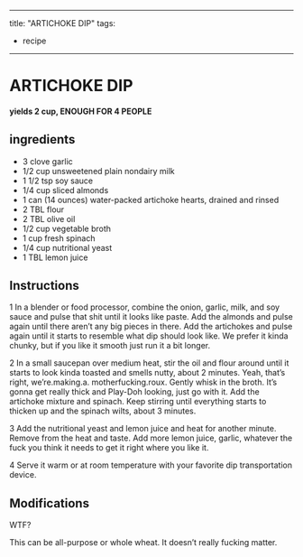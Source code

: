 
---
title: "ARTICHOKE DIP"
tags:
  - recipe
---
# ARTICHOKE DIP


     

     





#### yields  2 cup, ENOUGH FOR 4 PEOPLE


## ingredients
* 3 clove garlic 
* 1/2 cup unsweetened plain nondairy milk 
* 1 1/2 tsp soy sauce 
* 1/4 cup sliced almonds 
* 1 can (14 ounces) water-packed artichoke hearts, drained and rinsed 
* 2 TBL flour 
* 2 TBL olive oil 
* 1/2 cup vegetable broth 
* 1 cup fresh spinach 
* 1/4 cup nutritional yeast 
* 1 TBL lemon juice 



## Instructions
1 In a blender or food processor, combine the onion, garlic, milk, and soy sauce and pulse that shit until it looks like paste. Add the almonds and pulse again until there aren’t any big pieces in there. Add the artichokes and pulse again until it starts to resemble what dip should look like. We prefer it kinda chunky, but if you like it smooth just run it a bit longer.

2 In a small saucepan over medium heat, stir the oil and flour around until it starts to look kinda toasted and smells nutty, about 2 minutes. Yeah, that’s right, we’re.making.a. motherfucking.roux. Gently whisk in the broth. It’s gonna get really thick and Play-Doh looking, just go with it. Add the artichoke mixture and spinach. Keep stirring until everything starts to thicken up and the spinach wilts, about 3 minutes.

3 Add the nutritional yeast and lemon juice and heat for another minute. Remove from the heat and taste. Add more lemon juice, garlic, whatever the fuck you think it needs to get it right where you like it.

4 Serve it warm or at room temperature with your favorite dip transportation device.



## Modifications
WTF?

 This can be all-purpose or whole wheat. It doesn’t really fucking matter.




